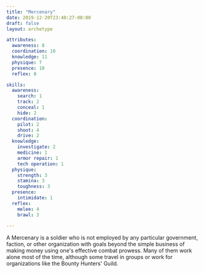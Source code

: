 ```yaml
---
title: "Mercenary"
date: 2019-12-20T23:40:27-08:00
draft: false
layout: archetype

attributes:
  awareness: 8
  coordination: 10
  knowledge: 11
  physique: 7
  presence: 10
  reflex: 8

skills:
  awareness:
    search: 1
    track: 2
    conceal: 1
    hide: 2
  coordination:
    pilot: 2
    shoot: 4
    drive: 2
  knowledge:
    investigate: 2
    medicine: 1
    armor repair: 1
    tech operation: 1
  physique:
    strength: 3
    stamina: 3
    toughness: 3
  presence:
    intimidate: 1 
  reflex:
    melee: 4
    brawl: 3
   
---
```

A Mercenary is a soldier who is not employed by any particular government, faction, or other organization with goals beyond the simple business of making money using one's effective combat prowess. Many of them work alone most of the time, although some travel in groups or work for organizations like the Bounty Hunters' Guild.
